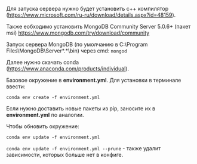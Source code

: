 Для запуска сервера нужно будет установить c++ компилятор (https://www.microsoft.com/ru-ru/download/details.aspx?id=48159).

Также еобходимо установить MongoDB Community Server 5.0.6+ (пакет msi) https://www.mongodb.com/try/download/community

Запуск сервера MongoDB (по умолчанию в C:\Program Files\MongoDB\Server\*.*\bin) через cmd: 
`mongod`

Далее нужно скачать conda (https://www.anaconda.com/products/individual).

Базовое окружение в **environment.yml**. Для установки в терминале ввести:

`conda env create -f environment.yml`


Если нужно доставить новые пакеты из pip, заносите их в **environment.yml** по аналогии.

Чтобы обновить окружение:

`conda env update -f environment.yml`

`conda env update -f environment.yml --prune` - также удалит зависимости, которых больше нет в конфиге.

